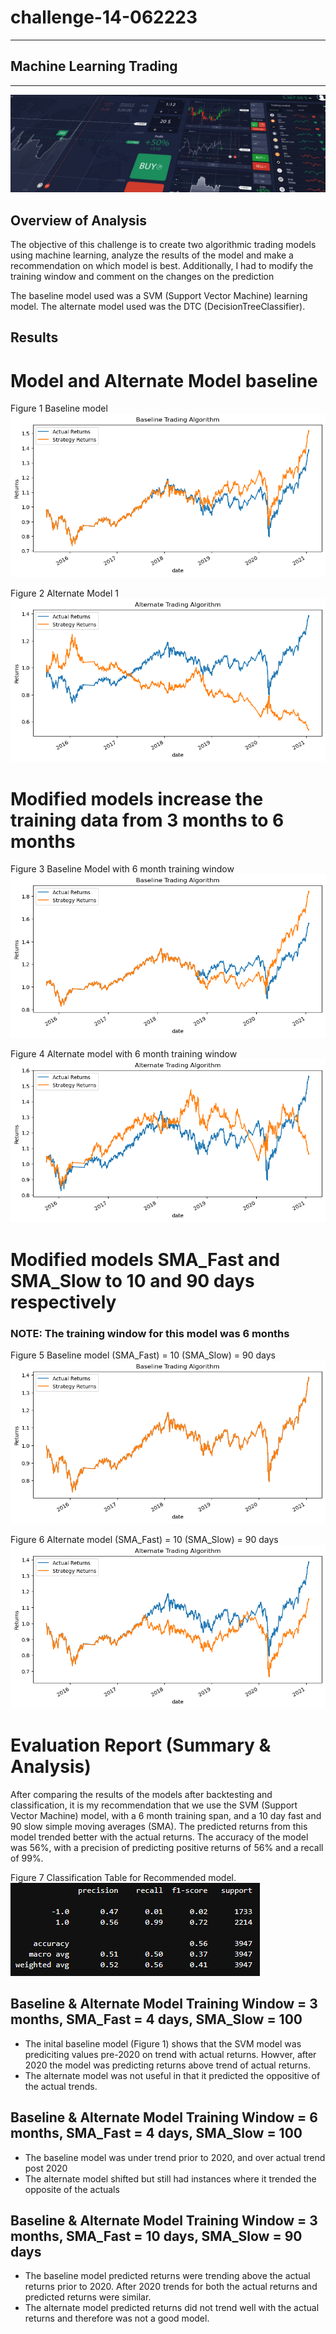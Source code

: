 # challenge-14-062223
 ---
 ## Machine Learning Trading
 ---
 ![fintech challenge14](/Starter_Code/images/14-4-challenge-image.png)
 
 ## Overview of Analysis
 The objective of this challenge is to create two algorithmic trading models using machine learning, analyze the results of the model and make a recommendation on which model is best. Additionally, I had to modify the training window and comment on the changes on the prediction 
 
 The baseline model used was a SVM (Support Vector Machine) learning model. The alternate model used was the DTC (DecisionTreeClassifier). 
 
## Results

# Model and Alternate Model baseline 

Figure 1 Baseline model
![baseline model](/Starter_Code/images/baseline.png)

Figure 2 Alternate Model 1
![alternatemodel](/Starter_Code/images/alternatemodel.png)

# Modified models increase the training data from 3 months to 6 months

Figure 3 Baseline Model with 6 month training window
![baseline_6month training](/Starter_Code/images/baseline_6month.png)

Figure 4 Alternate model with 6 month training window
![alternate model 6month training](/Starter_Code/images/alternatemodel_6month.png)

# Modified models SMA_Fast and SMA_Slow to 10 and 90 days respectively
### **NOTE:** The training window for this model was 6 months 

Figure 5 Baseline model (SMA_Fast) = 10 (SMA_Slow) = 90 days
![baseline 3month training 10 and 90days](/Starter_Code/images/baseline_6month_window_10_90days.png)

Figure 6 Alternate model (SMA_Fast) = 10 (SMA_Slow) = 90 days
![alternate model 3month training 10 and 90days](/Starter_Code/images/alternatemodel_6month_window_10_90days.png)

# Evaluation Report (Summary & Analysis)
After comparing the results of the models after backtesting and classification, it is my recommendation that we use the SVM (Support Vector Machine) model, with a 6 month training span, and a 10 day fast and 90 slow simple moving averages (SMA). The predicted returns from this model trended better with the actual returns. The accuracy of the model was 56%, with a precision of predicting positive returns of 56% and a recall of 99%. 

Figure 7 Classification Table for Recommended model.
![classifcation report](/Starter_Code/images/classification_report.png)


## Baseline & Alternate Model Training Window = 3 months, SMA_Fast = 4 days, SMA_Slow = 100
* The inital baseline model (Figure 1) shows that the SVM model was prediciting values pre-2020 on trend with actual returns. Howver, after 2020 the model was predicting returns above trend of actual returns. 
* The alternate model was not useful in that it predicted the oppositive of the actual trends. 

## Baseline & Alternate Model Training Window = 6 months, SMA_Fast = 4 days, SMA_Slow = 100
* The baseline model was under trend prior to 2020, and over actual trend post 2020
* The alternate model shifted but still had instances where it trended the opposite of the actuals

## Baseline & Alternate Model Training Window = 3 months, SMA_Fast = 10 days, SMA_Slow = 90 days
* The baseline model predicted returns were trending above the actual returns prior to 2020. After 2020 trends for both the actual returns and predicted returns were similar.
* The alternate model predicted returns did not trend well with the actual returns and therefore was not a good model.  
